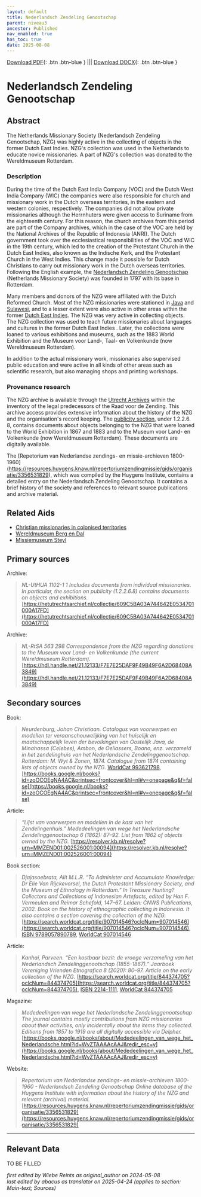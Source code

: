 ```yaml
---
layout: default
title: Nederlandsch Zendeling Genootschap
parent: niveau3
ancestor: Published
nav_enabled: true
has_toc: true
date: 2025-08-08
--- 
```



[Download PDF](https://raw.githubusercontent.com/colonial-heritage/research-guides-dev/refs/heads/main/EXPORTS/published/PDF/niveau3/English/NZG.pdf){: .btn .btn-blue } |||    [Download DOCX](https://raw.githubusercontent.com/colonial-heritage/research-guides-dev/refs/heads/main/EXPORTS/published/DOCX/niveau3/English/NZG.docx){: .btn .btn-blue }


# Nederlandsch Zendeling Genootschap


## Abstract

The Netherlands Missionary Society (Nederlandsch Zendeling Genootschap, NZG) was highly active in the collecting of objects in the former Dutch East Indies. NZG's collection was used in the Netherlands to educate novice missionaries. A part of NZG's collection was donated to the Wereldmuseum Rotterdam.

### Description

During the time of the Dutch East India Company (VOC) and the Dutch West India Company (WIC) the companies were also responsible for church and missionary work in the Dutch overseas territories, in the eastern and western colonies, respectively. The companies did not allow private missionaries although the Herrnhuters were given access to Suriname from the eighteenth century. For this reason, the church archives from this period are part of the Company archives, which in the case of the VOC are held by the National Archives of the Republic of Indonesia (ANRI). The Dutch government took over the ecclesiastical responsibilities of the VOC and WIC in the 19th century, which led to the creation of the Protestant Church in the Dutch East Indies, also known as the Indische Kerk, and the Protestant Church in the West Indies. This change made it possible for Dutch Christians to carry out missionary work in the Dutch overseas territories. Following the English example, the [Nederlandsch Zendeling Genootschap](https://www.wikidata.org/entity/Q1946670) (Netherlands Missionary Society) was founded in 1797 with its base in Rotterdam.

Many members and donors of the NZG were affiliated with the Dutch Reformed Church. Most of the NZG missionaries were stationed in [Java](https://sws.geonames.org/1642673) and [Sulawesi](https://sws.geonames.org/9062340), and to a lesser extent were also active in other areas within the former [Dutch East Indies](https://sws.geonames.org/1643084). The NZG was very active in collecting objects. The NZG collection was used to teach future missionaries about languages and cultures in the former Dutch East Indies . Later, the collections were loaned to various exhibitions and museums, such as the 1883 World Exhibition and the Museum voor Land-, Taal- en Volkenkunde (now Wereldmuseum Rotterdam).

In addition to the actual missionary work, missionaries also supervised public education and were active in all kinds of other areas such as scientific research, but also managing shops and printing workshops.

### Provenance research

The NZG archive is available through the [Utrecht Archives](https://hetutrechtsarchief.nl/onderzoek/resultaten/archieven?mivast=39&mizig=210&miadt=39&miview=inv2&milang=nl&mizk_alle=1102-1&micode=1102-1) within the inventory of the legal predecessors of the Raad voor de Zending. This archive access provides extensive information about the history of the NZG and the organisation's record keeping. The [publicity section](https://hetutrechtsarchief.nl/collectie/609C5B9FAC4B4642E0534701000A17FD), under 1.2.2.6. 8, contains documents about objects belonging to the NZG that were loaned to the World Exhibition in 1867 and 1883 and to the Museum voor Land- en Volkenkunde (now Wereldmuseum Rotterdam). These documents are digitally available.

The [Repetorium van Nederlandse zendings- en missie-archieven 1800-1960] (https://resources.huygens.knaw.nl/repertoriumzendingmissie/gids/organisatie/3356531829), which was compiled by the Huygens Institute, contains a detailed entry on the Nederlandsch Zendeling Genootschap. It contains a brief history of the society and references to relevant source publications and archive material. 


## Related Aids

 - [Christian missionaries in colonised territories](niveau2/English/ChristianMission_20240417.yml)  
 - [Wereldmuseum Berg en Dal](niveau3/English/WMBergEnDal_20241001.yml)  
 - [Missiemuseum Steyl](niveau3/English/MissiemuseumSteyl_20241021.yml)  

## Primary sources

Archive:
  > *NL-UtHUA 1102-1 1*
  > _Includes documents from individual missionaries. In particular, the section on publicity (1.2.2.6.8) contains documents on objects and exhibitions._
  > [https://hetutrechtsarchief.nl/collectie/609C5BA03A744642E0534701000A17FD](https://hetutrechtsarchief.nl/collectie/609C5BA03A744642E0534701000A17FD)

Archive:
  > *NL-RtSA 563  298*
  > _Correspondence from the NZG regarding donations to the Museum voor Land- en Volkenkunde (the current Wereldmuseum Rotterdam)._
  > [https://hdl.handle.net/21.12133/F7E7E25DAF9F49B49F6A2D68408A3849](https://hdl.handle.net/21.12133/F7E7E25DAF9F49B49F6A2D68408A3849)

## Secondary sources

Book:
  > *Neurdenburg, Johan Christiaan. Catalogus van voorwerpen en modellen ter veraanschouwelijking van het huiselijk en maatschappelijk leven der bevolkingen van Oostelijk Java, de Minahassa (Celebes), Ambon, de Oeliassers, Boano, enz. verzameld in het zendelinghuis van het Nederlandsche Zendelinggenootschap. Rotterdam: M. Wyt & Zonen, 1874.*
  > _Catalogue from 1874 containing lists of objects owned by the NZG._
  > [WorldCat 993621798](https://search.worldcat.org/title/993621798), [https://books.google.nl/books?id=zoOCOEgNA4AC&printsec=frontcover&hl=nl#v=onepage&q&f=false](https://books.google.nl/books?id=zoOCOEgNA4AC&printsec=frontcover&hl=nl#v=onepage&q&f=false)

Article:
  > *“Lijst van voorwerpen en modellen in de kast van het Zendelingenhuis.” Mededeelingen van wege het Nederlandsche Zendelinggenootschap 6 (1862): 87–92.*
  > _List from 1862 of objects owned by the NZG._
  > [https://resolver.kb.nl/resolve?urn=MMZEND01:002526001:00094](https://resolver.kb.nl/resolve?urn=MMZEND01:002526001:00094)

Book section:
  > *Djajasoebrata, Alit M.L.R. “To Administer and Accumulate Knowledge: Dr Elie Van Rijckevorsel, the Dutch Protestant Missionary Society, and the Museum of Ethnology in Rotterdam.” In Treasure Hunting? Collectors and Collections of Indonesian Artefacts, edited by Han F. Vermeulen and Reimar Schefold, 147–67. Leiden: CNWS Publications, 2002.*
  > _Book on the history of ethnographic collecting in Indonesia. It also contains a section covering the collection of the NZG._
  > [https://search.worldcat.org/title/907014546?oclcNum=907014546](https://search.worldcat.org/title/907014546?oclcNum=907014546), [ISBN 9789057890789](https://isbnsearch.org/isbn/9789057890789), [WorldCat 907014546](https://search.worldcat.org/title/907014546)

Article:
  > *Kanhai, Parveen. “Een kostbaar bezit: de vroege verzameling van het Nederlandsch Zendelinggenootschap (1855-1867).” Jaarboek Vereniging Vrienden Etnografica 8 (2020): 80–97.*
  > _Article on the early collection of the NZG._
  > [https://search.worldcat.org/title/844374705?oclcNum=844374705](https://search.worldcat.org/title/844374705?oclcNum=844374705), [ISBN 2214-1111](https://portal.issn.org/resource/ISSN/2214-1111), [WorldCat 844374705](https://search.worldcat.org/title/844374705)

Magazine:
  > *Mededeelingen van wege het Nederlandsche Zendelinggenootschap*
  > _The journal contains mostly contributions from NZG missionaries about their activities, only incidentally about the items they collected. Editions from 1857 to 1919 are all digitally accessible via Delpher._
  > [https://books.google.nl/books/about/Mededeelingen_van_wege_het_Nederlandsche.html?id=WvZTAAAAcAAJ&redir_esc=y](https://books.google.nl/books/about/Mededeelingen_van_wege_het_Nederlandsche.html?id=WvZTAAAAcAAJ&redir_esc=y)

Website:
  > *Repertorium van Nederlandse zendings- en missie-archieven 1800-1960 - Nederlandsch Zendeling Genootschap*
  > _Online database of the Huygens Institute with information about the history of the NZG and relevant (archival) material._
  > [https://resources.huygens.knaw.nl/repertoriumzendingmissie/gids/organisatie/3356531829](https://resources.huygens.knaw.nl/repertoriumzendingmissie/gids/organisatie/3356531829)



---
## Relevant Data 
TO BE FILLED

_first edited by Wiebe Reints as original_author on 2024-05-08_  
_last edited by abacus as translator on 2025-04-24
(applies to section: Main-text; Sources)_
        